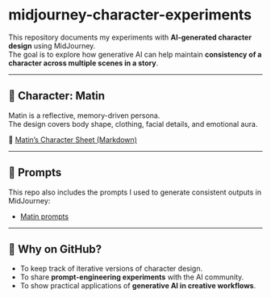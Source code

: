 # midjourney-character-experiments

This repository documents my experiments with **AI-generated character design** using MidJourney.  
The goal is to explore how generative AI can help maintain **consistency of a character across multiple scenes in a story**.

---

## 🌿 Character: Matin
Matin is a reflective, memory-driven persona.  
The design covers body shape, clothing, facial details, and emotional aura.

📄 [Matin’s Character Sheet (Markdown)](characters/matin/description.md)

---

## 🎨 Prompts
This repo also includes the prompts I used to generate consistent outputs in MidJourney:  
- [Matin prompts](prompts/matin_prompts.txt)

---

## 📌 Why on GitHub?
- To keep track of iterative versions of character design.  
- To share **prompt-engineering experiments** with the AI community.  
- To show practical applications of **generative AI in creative workflows**.
